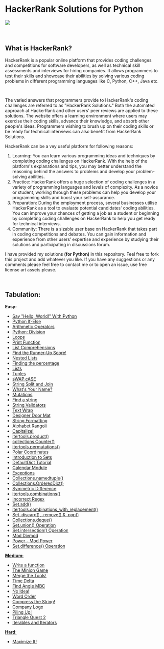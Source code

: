 # HackerRank Solutions for Python
<img src="https://camo.githubusercontent.com/49e713e1463692beaff7b552eb60511454485659f6131286eeab9db84e91840a/68747470733a2f2f69302e77702e636f6d2f6772616473696e67616d65732e636f6d2f77702d636f6e74656e742f75706c6f6164732f323031362f30352f3835363737315f3636383232343035333139373834315f313934333639393030395f6f2e706e67"><br><br><br>
<h2><b>What is HackerRank?</b></h2>
<p>HackerRank is a popular online platform that provides coding challenges and competitions for software developers, as well as technical skill assessments and interviews for hiring companies. It allows programmers to test their skills and showcase their abilities by solving various coding problems in different programming languages like C, Python, C++, Java etc.</p><br>
<p>The varied answers that programmers provide to HackerRank's coding challenges are referred to as "HackerRank Solutions." Both the automated approach at HackerRank and other users' peer reviews are applied to these solutions. The website offers a learning environment where users may exercise their coding skills, advance their knowledge, and absorb other people's ideas. Programmers wishing to brush up on their coding skills or be ready for technical interviews can also benefit from HackerRank Solutions.</p>
<p>HackerRank can be a vey useful platform for following reasons:
<ol type="1">
<li>Learning: You can learn various programming ideas and techniques by completing coding challenges on HackerRank. With the help of the platform's explanations and tips, you may better understand the reasoning behind the answers to problems and develop your problem-solving abilities.</li> 
<li>Practice: HackerRank offers a huge selection of coding challenges in a variety of programming languages and levels of complexity. As a novice or student, working through these problems can help you develop your programming skills and boost your self-assurance.</li>
<li>Preparation: During the employment process, several businesses utilise HackerRank as a tool to evaluate potential candidates' coding abilities. You can improve your chances of getting a job as a student or beginning by completing coding challenges on HackerRank to help you get ready for technical interviews.
</li>
<li>Community: There is a sizable user base on HackerRank that takes part in coding competitions and debates. You can gain information and experience from other users' expertise and experience by studying their solutions and participating in discussions forum.</li>
</ol>
</p>
<p>I have provided my solutions <b>(for Python)</b> in this repository. Feel free to fork this project and add whatever you like. If you have any suggestions or any comments please feel free to contact me or to open an issue, use free license art assets please.</p><br>
<h2>Tabulation:</h2>
<b>Easy:</b>
<ul type="disc">
<li><a href="https://www.hackerrank.com/challenges/py-hello-world/problem?isFullScreen=true">Say "Hello, World!" With Python</li>
<li><a href="https://www.hackerrank.com/challenges/py-if-else/problem?isFullScreen=true">Python If-Else</li>
<li><a href="https://www.hackerrank.com/challenges/python-arithmetic-operators/problem?isFullScreen=true">Arithmetic Operators</li>
<li><a href="https://www.hackerrank.com/challenges/python-division/problem?isFullScreen=true">Python: Division</li>
<li><a href="https://www.hackerrank.com/challenges/python-loops/problem?isFullScreen=true">Loops</li>
<li><a href="https://www.hackerrank.com/challenges/python-print/problem?isFullScreen=true">Print Function</li>
<li><a href="https://www.hackerrank.com/challenges/list-comprehensions/problem?isFullScreen=true">List Comprehensions</li>
<li><a href="https://www.hackerrank.com/challenges/find-second-maximum-number-in-a-list/problem?isFullScreen=true">Find the Runner-Up Score!</li>
<li><a href="https://www.hackerrank.com/challenges/nested-list/problem?isFullScreen=true">Nested Lists</li>
<li><a href="https://www.hackerrank.com/challenges/finding-the-percentage/problem?isFullScreen=true">Finding the percentage</li>
<li><a href="https://www.hackerrank.com/challenges/python-lists/problem?isFullScreen=true">Lists</li>
<li><a href="https://www.hackerrank.com/challenges/python-tuples/problem?isFullScreen=true">Tuples</li>
<li><a href="https://www.hackerrank.com/challenges/swap-case/problem?isFullScreen=true">sWAP cASE</li>
<li><a href="https://www.hackerrank.com/challenges/python-string-split-and-join/problem?isFullScreen=true">String Split and Join</li>
<li><a href="https://www.hackerrank.com/challenges/whats-your-name/problem?isFullScreen=true">What's Your Name?</li>
<li><a href="https://www.hackerrank.com/challenges/python-mutations/problem?isFullScreen=true">Mutations</li>
<li><a href="https://www.hackerrank.com/challenges/find-a-string/problem?isFullScreen=true">Find a string</li>
<li><a href="https://www.hackerrank.com/challenges/string-validators/problem?isFullScreen=true">String Validators</li>
<li><a href="https://www.hackerrank.com/challenges/text-wrap/problem?isFullScreen=true">Text Wrap</li>
<li><a href="https://www.hackerrank.com/challenges/designer-door-mat/problem?isFullScreen=true">Designer Door Mat</li>
<li><a href="https://www.hackerrank.com/challenges/python-string-formatting/problem?isFullScreen=true">String Formatting</li>
<li><a href="https://www.hackerrank.com/challenges/alphabet-rangoli/problem?isFullScreen=true">Alphabet Rangoli</li>
<li><a href="https://www.hackerrank.com/challenges/capitalize/problem?isFullScreen=true">Capitalize!</li>
<li><a href="https://www.hackerrank.com/challenges/itertools-product/problem?isFullScreen=true">itertools.product()</li>
<li><a href="https://www.hackerrank.com/challenges/collections-counter/problem?isFullScreen=true">collections.Counter()</li>
<li><a href="https://www.hackerrank.com/challenges/itertools-permutations/problem?isFullScreen=true">itertools.permutations()</li>
<li><a href="https://www.hackerrank.com/challenges/polar-coordinates/problem?isFullScreen=true">Polar Coordinates</li>
<li><a href="https://www.hackerrank.com/challenges/py-introduction-to-sets/problem?isFullScreen=true">Introduction to Sets</li>
<li><a href="https://www.hackerrank.com/challenges/defaultdict-tutorial/problem?isFullScreen=true">DefaultDict Tutorial</li>
<li><a href="https://www.hackerrank.com/challenges/calendar-module/problem?isFullScreen=true">Calendar Module</li>
<li><a href="https://www.hackerrank.com/challenges/exceptions/problem?isFullScreen=true">Exceptions</li>
<li><a href="https://www.hackerrank.com/challenges/py-collections-namedtuple/problem?isFullScreen=true">Collections.namedtuple()</li>
<li><a href="https://www.hackerrank.com/challenges/py-collections-ordereddict/problem?isFullScreen=true">Collections.OrderedDict()</li>
<li><a href="https://www.hackerrank.com/challenges/symmetric-difference/problem?isFullScreen=true">Symmetric Difference</li>
<li><a href="https://www.hackerrank.com/challenges/itertools-combinations/problem?isFullScreen=true">itertools.combinations()</li>
<li><a href="https://www.hackerrank.com/challenges/incorrect-regex/problem?isFullScreen=true">Incorrect Regex</li>
<li><a href="https://www.hackerrank.com/challenges/py-set-add/problem?isFullScreen=true">Set.add()</li>
<li><a href="https://www.hackerrank.com/challenges/itertools-combinations-with-replacement/problem?isFullScreen=true">itertools.combinations_with_replacement()</li>
<li><a href="https://www.hackerrank.com/challenges/py-set-discard-remove-pop/problem?isFullScreen=true">Set .discard(), .remove() & .pop()</li>
<li><a href="https://www.hackerrank.com/challenges/py-collections-deque/problem?isFullScreen=true">Collections.deque()</li>
<li><a href="https://www.hackerrank.com/challenges/py-set-union/problem?isFullScreen=true">Set.union() Operation</li>
<li><a href="https://www.hackerrank.com/challenges/py-set-intersection-operation/problem?isFullScreen=true">Set.intersection() Operation</li>
<li><a href="https://www.hackerrank.com/challenges/python-mod-divmod/problem?isFullScreen=true">Mod Divmod</li>
<li><a href="https://www.hackerrank.com/challenges/python-power-mod-power/problem?isFullScreen=true">Power - Mod Power</li>
<li><a href="https://www.hackerrank.com/challenges/py-set-difference-operation/problem?isFullScreen=true">Set.difference() Operation</li>
</ul>
<b>Medium:</b>
<ul type="disc">
<li><a href="https://www.hackerrank.com/challenges/write-a-function/problem?isFullScreen=true">Write a function</li>
<li><a href="https://www.hackerrank.com/challenges/the-minion-game/problem?isFullScreen=true">The Minion Game</li>
<li><a href="https://www.hackerrank.com/challenges/merge-the-tools/problem?isFullScreen=true">Merge the Tools!</li>
<li><a href="https://www.hackerrank.com/challenges/python-time-delta/problem?isFullScreen=true">Time Delta</li>
<li><a href="https://www.hackerrank.com/challenges/find-angle/problem?isFullScreen=true">Find Angle MBC</li>
<li><a href="https://www.hackerrank.com/challenges/no-idea/problem?isFullScreen=true">No Idea!</li>
<li><a href="https://www.hackerrank.com/challenges/word-order/problem?isFullScreen=true">Word Order</li>
<li><a href="https://www.hackerrank.com/challenges/compress-the-string/problem?isFullScreen=true">Compress the String!</li>
<li><a href="https://www.hackerrank.com/challenges/most-commons/problem?isFullScreen=true">Company Logo</li>
<li><a href="https://www.hackerrank.com/challenges/piling-up/problem?isFullScreen=true">Piling Up!</li>
<li><a href="https://www.hackerrank.com/challenges/triangle-quest-2/problem?isFullScreen=true">Triangle Quest 2</li>
<li><a href="https://www.hackerrank.com/challenges/iterables-and-iterators/problem?isFullScreen=true">Iterables and Iterators</li>
</ul>
<b>Hard:</b>
<ul type="disc">
<li><a href="https://www.hackerrank.com/challenges/maximize-it/problem?isFullScreen=true">Maximize It!</li>
</ul>